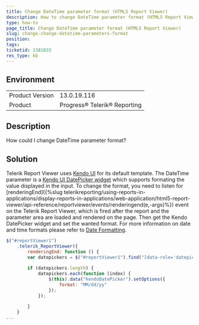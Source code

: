 ```yaml
---
title: Change DateTime parameter format (HTML5 Report Viewer)
description: How to change DateTime parameter format (HTML5 Report Viewer)
type: how-to
page_title: Change DateTime parameter format (HTML5 Report Viewer)
slug: change-change-datetime-parameters-format
position: 
tags: 
ticketid: 1381033
res_type: kb
---
```


## Environment
<table>
	<tr>
		<td>Product Version</td>
		<td>13.0.19.116</td>
	</tr>
	<tr>
		<td>Product</td>
		<td>Progress® Telerik® Reporting</td>
	</tr>
</table>


## Description
How could I change DateTime parameter format?

## Solution
Telerik Report Viewer uses [Kendo UI](https://www.telerik.com/kendo-ui) for its default template. The DateTime parameter is a [Kendo UI DatePicker widget](https://docs.telerik.com/kendo-ui/api/javascript/ui/datepicker) 
which supports formating the value displayed in the input. To change the format, you need to listen for [renderingEnd]({%slug telerikreporting/using-reports-in-applications/display-reports-in-applications/web-application/html5-report-viewer/api-reference/reportviewer/events/renderingend(e,-args)%}) event on the Telerik Report Viewer, 
which is fired after the report and the parameter area are loaded and rendered on the page. Then get the Kendo DatePicker widget and set the wanted format.
For more information on date and time formats please refer to [Date Formatting](https://docs.telerik.com/kendo-ui/framework/globalization/dateformatting).

```JavaScript
$("#reportViewer1")
	.telerik_ReportViewer({                  
		renderingEnd: function () {
        var datepickers = $("#reportViewer1").find("[data-role='datepicker']");
        
        if (datepickers.length) {
            datepickers.each(function (index) {
                $(this).data("kendoDatePicker").setOptions({
                    format: "MM/dd/yy"
                });
            });

        }
    }
...
```
